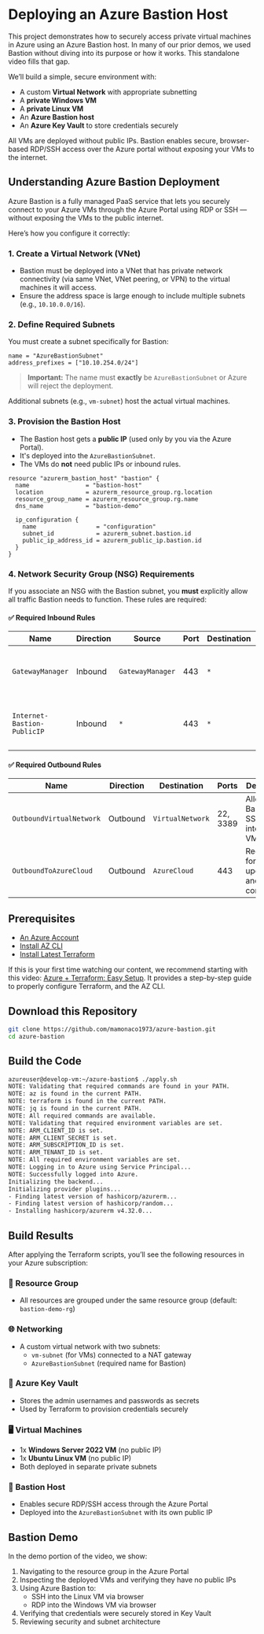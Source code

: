 # Deploying an Azure Bastion Host

This project demonstrates how to securely access private virtual machines in Azure using an Azure Bastion host. In many of our prior demos, we used Bastion without diving into its purpose or how it works. This standalone video fills that gap.

We’ll build a simple, secure environment with:

- A custom **Virtual Network** with appropriate subnetting
- A **private Windows VM**
- A **private Linux VM**
- An **Azure Bastion host**
- An **Azure Key Vault** to store credentials securely

All VMs are deployed without public IPs. Bastion enables secure, browser-based RDP/SSH access over the Azure portal without exposing your VMs to the internet.

## Understanding Azure Bastion Deployment

Azure Bastion is a fully managed PaaS service that lets you securely connect to your Azure VMs through the Azure Portal using RDP or SSH — without exposing the VMs to the public internet.

Here’s how you configure it correctly:

### 1. **Create a Virtual Network (VNet)**
- Bastion must be deployed into a VNet that has private network connectivity (via same VNet, VNet peering, or VPN) to the virtual machines it will access.
- Ensure the address space is large enough to include multiple subnets (e.g., `10.10.0.0/16`).

### 2. **Define Required Subnets**
You must create a subnet specifically for Bastion:

```hcl
name = "AzureBastionSubnet"
address_prefixes = ["10.10.254.0/24"]
```

> **Important:** The name must **exactly** be `AzureBastionSubnet` or Azure will reject the deployment.

Additional subnets (e.g., `vm-subnet`) host the actual virtual machines.

### 3. **Provision the Bastion Host**
- The Bastion host gets a **public IP** (used only by you via the Azure Portal).
- It's deployed into the `AzureBastionSubnet`.
- The VMs do **not** need public IPs or inbound rules.

```hcl
resource "azurerm_bastion_host" "bastion" {
  name                = "bastion-host"
  location            = azurerm_resource_group.rg.location
  resource_group_name = azurerm_resource_group.rg.name
  dns_name            = "bastion-demo"

  ip_configuration {
    name                 = "configuration"
    subnet_id            = azurerm_subnet.bastion.id
    public_ip_address_id = azurerm_public_ip.bastion.id
  }
}
```

### 4. **Network Security Group (NSG) Requirements**

If you associate an NSG with the Bastion subnet, you **must** explicitly allow all traffic Bastion needs to function. These rules are required:

#### ✅ Required Inbound Rules
| Name                         | Direction | Source         | Port | Destination | Description                                     |
|------------------------------|-----------|----------------|------|-------------|-------------------------------------------------|
| `GatewayManager`             | Inbound   | `GatewayManager` | 443  | `*`         | Required for Azure Bastion platform operations |
| `Internet-Bastion-PublicIP` | Inbound   | `*`            | 443  | `*`         | Allows users to connect via Azure Portal       |

#### ✅ Required Outbound Rules
| Name                     | Direction | Destination    | Ports       | Description                                          |
|--------------------------|-----------|----------------|-------------|------------------------------------------------------|
| `OutboundVirtualNetwork` | Outbound  | `VirtualNetwork` | 22, 3389    | Allows Bastion to SSH/RDP into private VMs          |
| `OutboundToAzureCloud`   | Outbound  | `AzureCloud`     | 443         | Required for platform updates and connectivity      |


## Prerequisites

* [An Azure Account](https://portal.azure.com/)
* [Install AZ CLI](https://learn.microsoft.com/en-us/cli/azure/install-azure-cli) 
* [Install Latest Terraform](https://developer.hashicorp.com/terraform/install)

If this is your first time watching our content, we recommend starting with this video: [Azure + Terraform: Easy Setup](https://www.youtube.com/watch?v=j4aRjgH5H8Q). It provides a step-by-step guide to properly configure Terraform, and the AZ CLI.

## Download this Repository

```bash
git clone https://github.com/mamonaco1973/azure-bastion.git
cd azure-bastion
```

## Build the Code

```bash
azureuser@develop-vm:~/azure-bastion$ ./apply.sh
NOTE: Validating that required commands are found in your PATH.
NOTE: az is found in the current PATH.
NOTE: terraform is found in the current PATH.
NOTE: jq is found in the current PATH.
NOTE: All required commands are available.
NOTE: Validating that required environment variables are set.
NOTE: ARM_CLIENT_ID is set.
NOTE: ARM_CLIENT_SECRET is set.
NOTE: ARM_SUBSCRIPTION_ID is set.
NOTE: ARM_TENANT_ID is set.
NOTE: All required environment variables are set.
NOTE: Logging in to Azure using Service Principal...
NOTE: Successfully logged into Azure.
Initializing the backend...
Initializing provider plugins...
- Finding latest version of hashicorp/azurerm...
- Finding latest version of hashicorp/random...
- Installing hashicorp/azurerm v4.32.0...
```

## Build Results

After applying the Terraform scripts, you’ll see the following resources in your Azure subscription:

### 📁 Resource Group
- All resources are grouped under the same resource group (default: `bastion-demo-rg`)

### 🌐 Networking
- A custom virtual network with two subnets:
  - `vm-subnet` (for VMs) connected to a NAT gateway
  - `AzureBastionSubnet` (required name for Bastion)

### 🔐 Azure Key Vault
- Stores the admin usernames and passwords as secrets
- Used by Terraform to provision credentials securely

### 🖥️ Virtual Machines
- 1x **Windows Server 2022 VM** (no public IP)
- 1x **Ubuntu Linux VM** (no public IP)
- Both deployed in separate private subnets

### 🔐 Bastion Host
- Enables secure RDP/SSH access through the Azure Portal
- Deployed into the `AzureBastionSubnet` with its own public IP

## Bastion Demo 

In the demo portion of the video, we show:

1. Navigating to the resource group in the Azure Portal
2. Inspecting the deployed VMs and verifying they have no public IPs
3. Using Azure Bastion to:
   - SSH into the Linux VM via browser
   - RDP into the Windows VM via browser
4. Verifying that credentials were securely stored in Key Vault
5. Reviewing security and subnet architecture


